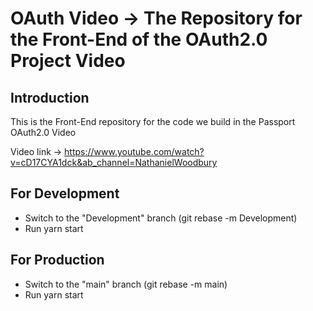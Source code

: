 # OAuth Video -> The Repository for the Front-End of the OAuth2.0 Project Video

## Introduction

This is the Front-End repository for the code we build in the Passport OAuth2.0 Video

Video link -> https://www.youtube.com/watch?v=cD17CYA1dck&ab_channel=NathanielWoodbury

## For Development
* Switch to the "Development" branch (git rebase -m Development)
* Run yarn start

## For Production
* Switch to the "main" branch (git rebase -m main)
* Run yarn start

